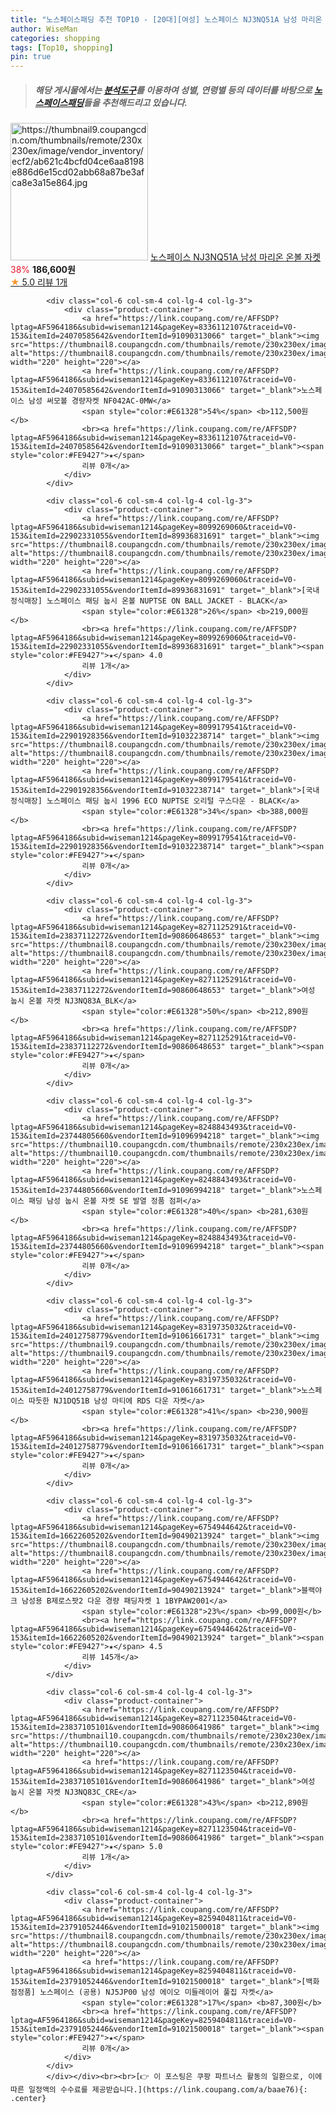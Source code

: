 ```yaml
---
title: "노스페이스패딩 추천 TOP10 - [20대][여성] 노스페이스 NJ3NQ51A 남성 마리온 온볼 자켓"
author: WiseMan
categories: shopping
tags: [Top10, shopping]
pin: true
---
```


> ##### 해당 게시물에서는 [**분석도구**](https://itemscout.io/)를 이용하여 **성별**, **연령별** 등의 데이터를 바탕으로 [**노스페이스패딩**](https://link.coupang.com/a/baae76)들을 추천해드리고 있습니다.
<div class="container"><div class="row">
            <div class="col-6 col-sm-4 col-lg-4 col-lg-3">
                <div class="product-container">
                    <a href="https://link.coupang.com/re/AFFSDP?lptag=AF5964186&subid=wiseman1214&pageKey=8061928465&traceid=V0-153&itemId=22651869605&vendorItemId=91058120072" target="_blank"><img src="https://thumbnail9.coupangcdn.com/thumbnails/remote/230x230ex/image/vendor_inventory/ecf2/ab621c4bcfd04ce6aa8198e886d6e15cd02abb68a87be3afca8e3a15e864.jpg" alt="https://thumbnail9.coupangcdn.com/thumbnails/remote/230x230ex/image/vendor_inventory/ecf2/ab621c4bcfd04ce6aa8198e886d6e15cd02abb68a87be3afca8e3a15e864.jpg" width="220" height="220"></a>
                    <a href="https://link.coupang.com/re/AFFSDP?lptag=AF5964186&subid=wiseman1214&pageKey=8061928465&traceid=V0-153&itemId=22651869605&vendorItemId=91058120072" target="_blank">노스페이스 NJ3NQ51A 남성 마리온 온볼 자켓</a>
                    <span style="color:#E61328">38%</span> <b>186,600원</b>
                    <br><a href="https://link.coupang.com/re/AFFSDP?lptag=AF5964186&subid=wiseman1214&pageKey=8061928465&traceid=V0-153&itemId=22651869605&vendorItemId=91058120072" target="_blank"><span style="color:#FE9427">★</span> 5.0
                    리뷰 1개</a>
                </div>
            </div>
            
            <div class="col-6 col-sm-4 col-lg-4 col-lg-3">
                <div class="product-container">
                    <a href="https://link.coupang.com/re/AFFSDP?lptag=AF5964186&subid=wiseman1214&pageKey=8336112107&traceid=V0-153&itemId=24070585642&vendorItemId=91090313066" target="_blank"><img src="https://thumbnail8.coupangcdn.com/thumbnails/remote/230x230ex/image/vendor_inventory/d0b7/1ae8454451e13ca74af49d197b497a9196a28e0d4754c6bc475cea0c4e91.jpg" alt="https://thumbnail8.coupangcdn.com/thumbnails/remote/230x230ex/image/vendor_inventory/d0b7/1ae8454451e13ca74af49d197b497a9196a28e0d4754c6bc475cea0c4e91.jpg" width="220" height="220"></a>
                    <a href="https://link.coupang.com/re/AFFSDP?lptag=AF5964186&subid=wiseman1214&pageKey=8336112107&traceid=V0-153&itemId=24070585642&vendorItemId=91090313066" target="_blank">노스페이스 남성 써모볼 경량자켓 NF042AC-0MW</a>
                    <span style="color:#E61328">54%</span> <b>112,500원</b>
                    <br><a href="https://link.coupang.com/re/AFFSDP?lptag=AF5964186&subid=wiseman1214&pageKey=8336112107&traceid=V0-153&itemId=24070585642&vendorItemId=91090313066" target="_blank"><span style="color:#FE9427">★</span> 
                    리뷰 0개</a>
                </div>
            </div>
            
            <div class="col-6 col-sm-4 col-lg-4 col-lg-3">
                <div class="product-container">
                    <a href="https://link.coupang.com/re/AFFSDP?lptag=AF5964186&subid=wiseman1214&pageKey=8099269060&traceid=V0-153&itemId=22902331055&vendorItemId=89936831691" target="_blank"><img src="https://thumbnail8.coupangcdn.com/thumbnails/remote/230x230ex/image/vendor_inventory/a165/10dc8b710b37ee353cfc090d9709575c2216c41713e306783c392223b470.jpg" alt="https://thumbnail8.coupangcdn.com/thumbnails/remote/230x230ex/image/vendor_inventory/a165/10dc8b710b37ee353cfc090d9709575c2216c41713e306783c392223b470.jpg" width="220" height="220"></a>
                    <a href="https://link.coupang.com/re/AFFSDP?lptag=AF5964186&subid=wiseman1214&pageKey=8099269060&traceid=V0-153&itemId=22902331055&vendorItemId=89936831691" target="_blank">[국내정식매장] 노스페이스 패딩 눕시 온볼 NUPTSE ON BALL JACKET - BLACK</a>
                    <span style="color:#E61328">26%</span> <b>219,000원</b>
                    <br><a href="https://link.coupang.com/re/AFFSDP?lptag=AF5964186&subid=wiseman1214&pageKey=8099269060&traceid=V0-153&itemId=22902331055&vendorItemId=89936831691" target="_blank"><span style="color:#FE9427">★</span> 4.0
                    리뷰 1개</a>
                </div>
            </div>
            
            <div class="col-6 col-sm-4 col-lg-4 col-lg-3">
                <div class="product-container">
                    <a href="https://link.coupang.com/re/AFFSDP?lptag=AF5964186&subid=wiseman1214&pageKey=8099179541&traceid=V0-153&itemId=22901928356&vendorItemId=91032238714" target="_blank"><img src="https://thumbnail8.coupangcdn.com/thumbnails/remote/230x230ex/image/vendor_inventory/1b98/cf1a1a7953004d0183d5bc289e55ac8554b61f43f8fb7940af92817f919b.jpg" alt="https://thumbnail8.coupangcdn.com/thumbnails/remote/230x230ex/image/vendor_inventory/1b98/cf1a1a7953004d0183d5bc289e55ac8554b61f43f8fb7940af92817f919b.jpg" width="220" height="220"></a>
                    <a href="https://link.coupang.com/re/AFFSDP?lptag=AF5964186&subid=wiseman1214&pageKey=8099179541&traceid=V0-153&itemId=22901928356&vendorItemId=91032238714" target="_blank">[국내정식매장] 노스페이스 패딩 눕시 1996 ECO NUPTSE 오리털 구스다운 - BLACK</a>
                    <span style="color:#E61328">34%</span> <b>388,000원</b>
                    <br><a href="https://link.coupang.com/re/AFFSDP?lptag=AF5964186&subid=wiseman1214&pageKey=8099179541&traceid=V0-153&itemId=22901928356&vendorItemId=91032238714" target="_blank"><span style="color:#FE9427">★</span> 
                    리뷰 0개</a>
                </div>
            </div>
            
            <div class="col-6 col-sm-4 col-lg-4 col-lg-3">
                <div class="product-container">
                    <a href="https://link.coupang.com/re/AFFSDP?lptag=AF5964186&subid=wiseman1214&pageKey=8271125291&traceid=V0-153&itemId=23837112272&vendorItemId=90860648653" target="_blank"><img src="https://thumbnail8.coupangcdn.com/thumbnails/remote/230x230ex/image/vendor_inventory/a4c1/5740533d2eda3bdec6b08b13017faff6a01e1fad46e1579135d1a29eba3b.jpg" alt="https://thumbnail8.coupangcdn.com/thumbnails/remote/230x230ex/image/vendor_inventory/a4c1/5740533d2eda3bdec6b08b13017faff6a01e1fad46e1579135d1a29eba3b.jpg" width="220" height="220"></a>
                    <a href="https://link.coupang.com/re/AFFSDP?lptag=AF5964186&subid=wiseman1214&pageKey=8271125291&traceid=V0-153&itemId=23837112272&vendorItemId=90860648653" target="_blank">여성 눕시 온볼 자켓 NJ3NQ83A_BLK</a>
                    <span style="color:#E61328">50%</span> <b>212,890원</b>
                    <br><a href="https://link.coupang.com/re/AFFSDP?lptag=AF5964186&subid=wiseman1214&pageKey=8271125291&traceid=V0-153&itemId=23837112272&vendorItemId=90860648653" target="_blank"><span style="color:#FE9427">★</span> 
                    리뷰 0개</a>
                </div>
            </div>
            
            <div class="col-6 col-sm-4 col-lg-4 col-lg-3">
                <div class="product-container">
                    <a href="https://link.coupang.com/re/AFFSDP?lptag=AF5964186&subid=wiseman1214&pageKey=8248843493&traceid=V0-153&itemId=23744805660&vendorItemId=91096994218" target="_blank"><img src="https://thumbnail10.coupangcdn.com/thumbnails/remote/230x230ex/image/vendor_inventory/89af/ec8982c1e448fa93bba71719cff3bbc7ebcc51ddb6ed425cdf540e122278.jpg" alt="https://thumbnail10.coupangcdn.com/thumbnails/remote/230x230ex/image/vendor_inventory/89af/ec8982c1e448fa93bba71719cff3bbc7ebcc51ddb6ed425cdf540e122278.jpg" width="220" height="220"></a>
                    <a href="https://link.coupang.com/re/AFFSDP?lptag=AF5964186&subid=wiseman1214&pageKey=8248843493&traceid=V0-153&itemId=23744805660&vendorItemId=91096994218" target="_blank">노스페이스 패딩 남성 눕시 온볼 자켓 SE 발열 정품 점퍼</a>
                    <span style="color:#E61328">40%</span> <b>281,630원</b>
                    <br><a href="https://link.coupang.com/re/AFFSDP?lptag=AF5964186&subid=wiseman1214&pageKey=8248843493&traceid=V0-153&itemId=23744805660&vendorItemId=91096994218" target="_blank"><span style="color:#FE9427">★</span> 
                    리뷰 0개</a>
                </div>
            </div>
            
            <div class="col-6 col-sm-4 col-lg-4 col-lg-3">
                <div class="product-container">
                    <a href="https://link.coupang.com/re/AFFSDP?lptag=AF5964186&subid=wiseman1214&pageKey=8319735032&traceid=V0-153&itemId=24012758779&vendorItemId=91061661731" target="_blank"><img src="https://thumbnail9.coupangcdn.com/thumbnails/remote/230x230ex/image/vendor_inventory/66ee/2a8269c56a17644b51dd2e3e67a13de5991df93cda10481ccf8edee801fc.jpg" alt="https://thumbnail9.coupangcdn.com/thumbnails/remote/230x230ex/image/vendor_inventory/66ee/2a8269c56a17644b51dd2e3e67a13de5991df93cda10481ccf8edee801fc.jpg" width="220" height="220"></a>
                    <a href="https://link.coupang.com/re/AFFSDP?lptag=AF5964186&subid=wiseman1214&pageKey=8319735032&traceid=V0-153&itemId=24012758779&vendorItemId=91061661731" target="_blank">노스페이스 따듯한 NJ1DQ51B 남성 마티에 RDS 다운 자켓</a>
                    <span style="color:#E61328">41%</span> <b>230,900원</b>
                    <br><a href="https://link.coupang.com/re/AFFSDP?lptag=AF5964186&subid=wiseman1214&pageKey=8319735032&traceid=V0-153&itemId=24012758779&vendorItemId=91061661731" target="_blank"><span style="color:#FE9427">★</span> 
                    리뷰 0개</a>
                </div>
            </div>
            
            <div class="col-6 col-sm-4 col-lg-4 col-lg-3">
                <div class="product-container">
                    <a href="https://link.coupang.com/re/AFFSDP?lptag=AF5964186&subid=wiseman1214&pageKey=6754944642&traceid=V0-153&itemId=16622605202&vendorItemId=90490213924" target="_blank"><img src="https://thumbnail8.coupangcdn.com/thumbnails/remote/230x230ex/image/rs_quotation_api/4xpgcyzb/83584aace46b460c882eef2b9bcc0433.png" alt="https://thumbnail8.coupangcdn.com/thumbnails/remote/230x230ex/image/rs_quotation_api/4xpgcyzb/83584aace46b460c882eef2b9bcc0433.png" width="220" height="220"></a>
                    <a href="https://link.coupang.com/re/AFFSDP?lptag=AF5964186&subid=wiseman1214&pageKey=6754944642&traceid=V0-153&itemId=16622605202&vendorItemId=90490213924" target="_blank">블랙야크 남성용 B제로스팟2 다운 경량 패딩자켓 1 1BYPAW2001</a>
                    <span style="color:#E61328">23%</span> <b>99,000원</b>
                    <br><a href="https://link.coupang.com/re/AFFSDP?lptag=AF5964186&subid=wiseman1214&pageKey=6754944642&traceid=V0-153&itemId=16622605202&vendorItemId=90490213924" target="_blank"><span style="color:#FE9427">★</span> 4.5
                    리뷰 145개</a>
                </div>
            </div>
            
            <div class="col-6 col-sm-4 col-lg-4 col-lg-3">
                <div class="product-container">
                    <a href="https://link.coupang.com/re/AFFSDP?lptag=AF5964186&subid=wiseman1214&pageKey=8271123504&traceid=V0-153&itemId=23837105101&vendorItemId=90860641986" target="_blank"><img src="https://thumbnail10.coupangcdn.com/thumbnails/remote/230x230ex/image/vendor_inventory/48d0/fdd626aad86ace38b49edbfd8e5a9a5402391ba0d42cfdad5ef3c8d2e39c.jpg" alt="https://thumbnail10.coupangcdn.com/thumbnails/remote/230x230ex/image/vendor_inventory/48d0/fdd626aad86ace38b49edbfd8e5a9a5402391ba0d42cfdad5ef3c8d2e39c.jpg" width="220" height="220"></a>
                    <a href="https://link.coupang.com/re/AFFSDP?lptag=AF5964186&subid=wiseman1214&pageKey=8271123504&traceid=V0-153&itemId=23837105101&vendorItemId=90860641986" target="_blank">여성 눕시 온볼 자켓 NJ3NQ83C_CRE</a>
                    <span style="color:#E61328">43%</span> <b>212,890원</b>
                    <br><a href="https://link.coupang.com/re/AFFSDP?lptag=AF5964186&subid=wiseman1214&pageKey=8271123504&traceid=V0-153&itemId=23837105101&vendorItemId=90860641986" target="_blank"><span style="color:#FE9427">★</span> 5.0
                    리뷰 1개</a>
                </div>
            </div>
            
            <div class="col-6 col-sm-4 col-lg-4 col-lg-3">
                <div class="product-container">
                    <a href="https://link.coupang.com/re/AFFSDP?lptag=AF5964186&subid=wiseman1214&pageKey=8259404811&traceid=V0-153&itemId=23791052446&vendorItemId=91021500018" target="_blank"><img src="https://thumbnail8.coupangcdn.com/thumbnails/remote/230x230ex/image/vendor_inventory/c347/fdce9928853b32e79208ee4301f36c8db58729b2fc97dbf5d9a768087b90.jpg" alt="https://thumbnail8.coupangcdn.com/thumbnails/remote/230x230ex/image/vendor_inventory/c347/fdce9928853b32e79208ee4301f36c8db58729b2fc97dbf5d9a768087b90.jpg" width="220" height="220"></a>
                    <a href="https://link.coupang.com/re/AFFSDP?lptag=AF5964186&subid=wiseman1214&pageKey=8259404811&traceid=V0-153&itemId=23791052446&vendorItemId=91021500018" target="_blank">[백화점정품] 노스페이스 (공용) NJ5JP00 남성 에이오 미들레이어 풀집 자켓</a>
                    <span style="color:#E61328">17%</span> <b>87,300원</b>
                    <br><a href="https://link.coupang.com/re/AFFSDP?lptag=AF5964186&subid=wiseman1214&pageKey=8259404811&traceid=V0-153&itemId=23791052446&vendorItemId=91021500018" target="_blank"><span style="color:#FE9427">★</span> 
                    리뷰 0개</a>
                </div>
            </div>
            </div></div><br><br>[👉 이 포스팅은 쿠팡 파트너스 활동의 일환으로, 이에 따른 일정액의 수수료를 제공받습니다.](https://link.coupang.com/a/baae76){: .center}